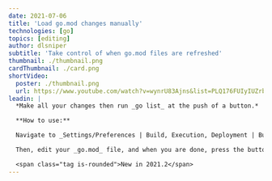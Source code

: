 ```yaml
---
date: 2021-07-06
title: 'Load go.mod changes manually'
technologies: [go]
topics: [editing]
author: dlsniper
subtitle: 'Take control of when go.mod files are refreshed'
thumbnail: ./thumbnail.png
cardThumbnail: ./card.png
shortVideo:
  poster: ./thumbnail.png
  url: https://www.youtube.com/watch?v=wynrU83Ajns&list=PLQ176FUIyIUZrbrlz4AY1V8VzBJKZyVlW&index=52
leadin: |
  *Make all your changes then run _go list_ at the push of a button.*

  **How to use:**

  Navigate to _Settings/Preferences | Build, Execution, Deployment | Build Tools_ and select _External changes_ instead of **Any changes**.

  Then, edit your _go.mod_ file, and when you are done, press the button at the top-right corner of the editor to refresh these changes.

  <span class="tag is-rounded">New in 2021.2</span>
---
```

